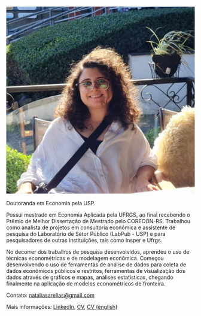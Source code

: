 
![foto](/assets/foto_perfil.jpg)

Doutoranda em Economia pela USP. 

Possui mestrado em Economia Aplicada pela UFRGS, ao final recebendo o Prêmio de Melhor Dissertação de Mestrado pelo CORECON-RS. Trabalhou como analista de projetos em consultoria econômica e assistente de pesquisa do Laboratório de Setor Público (LabPub - USP) e para pesquisadores de outras instituições, tais como Insper e Ufrgs.

No decorrer dos trabalhos de pesquisa desenvolvidos, aprendeu o uso de técnicas econométricas e de modelagem econômica. Começou desenvolvendo o uso de ferramentas de análise de dados para coleta de dados econômicos públicos e restritos, ferramentas de visualização dos dados através de gráficos e mapas, análises estatísticas, chegando finalmente na aplicação de modelos econométricos de fronteira.

Contato: nataliasarellas@gmail.com


Mais informações: [LinkedIn](https://www.linkedin.com/in/natalia-sarellas/), [CV](https://drive.google.com/file/d/1M4VCceoHNil0558uoAAYa539N9zFf5Yp/view?usp=sharing), [CV (english)](https://drive.google.com/file/d/19rJas0wwVDQadxpQlqE5j4brYwTn22fX/view?usp=sharing)

